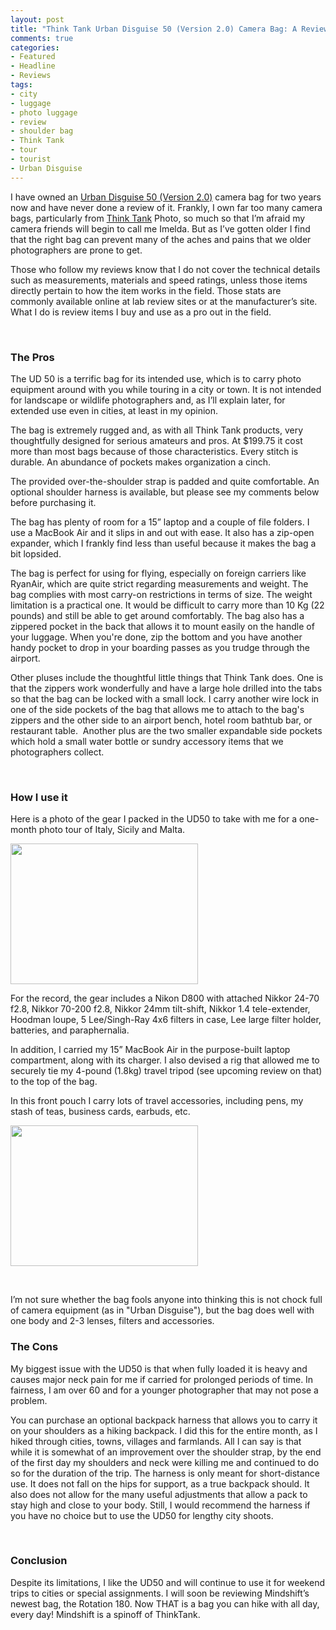 ```yaml
---
layout: post
title: "Think Tank Urban Disguise 50 (Version 2.0) Camera Bag: A Review"
comments: true
categories:
- Featured
- Headline
- Reviews
tags:
- city
- luggage
- photo luggage
- review
- shoulder bag
- Think Tank
- tour
- tourist
- Urban Disguise
---
```

I have owned an <a href="http://www.thinktankphoto.com/products/urban-disguise-50-v2.aspx">Urban Disguise 50 (Version 2.0)</a> camera bag for two years now and have never done a review of it. Frankly, I own far too many camera bags, particularly from <a href="http://www.thinktankphoto.com/">Think Tank</a> Photo, so much so that I’m afraid my camera friends will begin to call me Imelda. But as I’ve gotten older I find that the right bag can prevent many of the aches and pains that we older photographers are prone to get.

Those who follow my reviews know that I do not cover the technical details such as measurements, materials and speed ratings, unless those items directly pertain to how the item works in the field. Those stats are commonly available online at lab review sites or at the manufacturer’s site. What I do is review items I buy and use as a pro out in the field.

 
<h3>The Pros</h3>
The UD 50 is a terrific bag for its intended use, which is to carry photo equipment around with you while touring in a city or town. It is not intended for landscape or wildlife photographers and, as I’ll explain later, for extended use even in cities, at least in my opinion.

The bag is extremely rugged and, as with all Think Tank products, very thoughtfully designed for serious amateurs and pros. At $199.75 it cost more than most bags because of those characteristics. Every stitch is durable. An abundance of pockets makes organization a cinch.

The provided over-the-shoulder strap is padded and quite comfortable. An optional shoulder harness is available, but please see my comments below before purchasing it.

The bag has plenty of room for a 15” laptop and a couple of file folders. I use a MacBook Air and it slips in and out with ease. It also has a zip-open expander, which I frankly find less than useful because it makes the bag a bit lopsided.

The bag is perfect for using for flying, especially on foreign carriers like RyanAir, which are quite strict regarding measurements and weight. The bag complies with most carry-on restrictions in terms of size. The weight limitation is a practical one. It would be difficult to carry more than 10 Kg (22 pounds) and still be able to get around comfortably. The bag also has a zippered pocket in the back that allows it to mount easily on the handle of your luggage. When you're done, zip the bottom and you have another handy pocket to drop in your boarding passes as you trudge through the airport.

Other pluses include the thoughtful little things that Think Tank does. One is that the zippers work wonderfully and have a large hole drilled into the tabs so that the bag can be locked with a small lock. I carry another wire lock in one of the side pockets of the bag that allows me to attach to the bag's zippers and the other side to an airport bench, hotel room bathtub bar, or restaurant table.  Another plus are the two smaller expandable side pockets which hold a small water bottle or sundry accessory items that we photographers collect.

 
<h3>How I use it</h3>
Here is a photo of the gear I packed in the UD50 to take with me for a one-month photo tour of Italy, Sicily and Malta.

<a href="http://blog.lesterpickerphoto.com/wp-content/uploads/2013/06/photo.jpg"><img class="size-medium wp-image-2794" title="photo" src="http://blog.lesterpickerphoto.com/wp-content/uploads/2013/06/photo-300x225.jpg" alt="" width="300" height="225"></a>

For the record, the gear includes a Nikon D800 with attached Nikkor 24-70 f2.8, Nikkor 70-200 f2.8, Nikkor 24mm tilt-shift, Nikkor 1.4 tele-extender, Hoodman loupe, 5 Lee/Singh-Ray 4x6 filters in case, Lee large filter holder, batteries, and paraphernalia.

In addition, I carried my 15” MacBook Air in the purpose-built laptop compartment, along with its charger. I also devised a rig that allowed me to securely tie my 4-pound (1.8kg) travel tripod (see upcoming review on that) to the top of the bag.

In this front pouch I carry lots of travel accessories, including pens, my stash of teas, business cards, earbuds, etc.

<a href="http://blog.lesterpickerphoto.com/wp-content/uploads/2013/06/photo-copy.jpg"><img class="alignnone size-medium wp-image-2795" title="photo copy" src="http://blog.lesterpickerphoto.com/wp-content/uploads/2013/06/photo-copy-300x225.jpg" alt="" width="300" height="225"></a>

 

I’m not sure whether the bag fools anyone into thinking this is not chock full of camera equipment (as in "Urban Disguise"), but the bag does well with one body and 2-3 lenses, filters and accessories.
<h3>The Cons</h3>
My biggest issue with the UD50 is that when fully loaded it is heavy and causes major neck pain for me if carried for prolonged periods of time. In fairness, I am over 60 and for a younger photographer that may not pose a problem.

You can purchase an optional backpack harness that allows you to carry it on your shoulders as a hiking backpack. I did this for the entire month, as I hiked through cities, towns, villages and farmlands. All I can say is that while it is somewhat of an improvement over the shoulder strap, by the end of the first day my shoulders and neck were killing me and continued to do so for the duration of the trip. The harness is only meant for short-distance use. It does not fall on the hips for support, as a true backpack should. It also does not allow for the many useful adjustments that allow a pack to stay high and close to your body. Still, I would recommend the harness if you have no choice but to use the UD50 for lengthy city shoots.

 
<h3>Conclusion</h3>
Despite its limitations, I like the UD50 and will continue to use it for weekend trips to cities or special assignments. I will soon be reviewing Mindshift’s newest bag, the Rotation 180. Now THAT is a bag you can hike with all day, every day! Mindshift is a spinoff of ThinkTank.